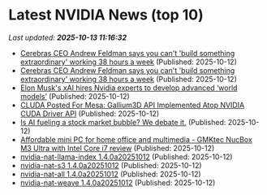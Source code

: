 # Latest NVIDIA News (top 10)
_Last updated: **2025-10-13 11:16:32**_

- [Cerebras CEO Andrew Feldman says you can't 'build something extraordinary' working 38 hours a week](https://biztoc.com/x/ef6146d2ffe9f9d2) (Published: 2025-10-12)
- [Cerebras CEO Andrew Feldman says you can't 'build something extraordinary' working 38 hours a week](https://www.businessinsider.com/ai-tech-ceo-work-life-balance-cerebras-ceo-andrew-feldman-2025-10) (Published: 2025-10-12)
- [Elon Musk's xAI hires Nvidia experts to develop advanced ‘world models’](https://economictimes.indiatimes.com/tech/artificial-intelligence/elon-musks-xai-hires-nvidia-experts-to-develop-advanced-world-models/articleshow/124499795.cms) (Published: 2025-10-12)
- [CLUDA Posted For Mesa: Gallium3D API Implemented Atop NVIDIA CUDA Driver API](https://www.phoronix.com/news/Mesa-CLUDA-MR-CUDA-Gallium) (Published: 2025-10-12)
- [Is AI fueling a stock market bubble? We debate it.](https://www.businessinsider.com/stock-market-ai-bubble-crash-outlook-forecast-debate-valuation-risk-2025-10) (Published: 2025-10-12)
- [Affordable mini PC for home office and multimedia - GMKtec NucBox M3 Ultra with Intel Core i7 review](https://www.notebookcheck.net/Affordable-mini-PC-for-home-office-and-multimedia-GMKtec-NucBox-M3-Ultra-with-Intel-Core-i7-review.1136014.0.html) (Published: 2025-10-12)
- [nvidia-nat-llama-index 1.4.0a20251012](https://pypi.org/project/nvidia-nat-llama-index/1.4.0a20251012/) (Published: 2025-10-12)
- [nvidia-nat-s3 1.4.0a20251012](https://pypi.org/project/nvidia-nat-s3/1.4.0a20251012/) (Published: 2025-10-12)
- [nvidia-nat-all 1.4.0a20251012](https://pypi.org/project/nvidia-nat-all/1.4.0a20251012/) (Published: 2025-10-12)
- [nvidia-nat-weave 1.4.0a20251012](https://pypi.org/project/nvidia-nat-weave/1.4.0a20251012/) (Published: 2025-10-12)
